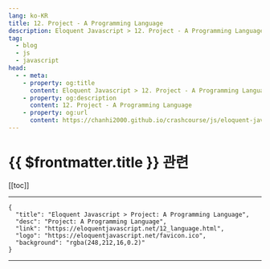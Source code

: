 ```yaml
---
lang: ko-KR
title: 12. Project - A Programming Language
description: Eloquent Javascript > 12. Project - A Programming Language
tag: 
  - blog
  - js
  - javascript
head:
  - - meta:
    - property: og:title
      content: Eloquent Javascript > 12. Project - A Programming Language
    - property: og:description
      content: 12. Project - A Programming Language
    - property: og:url
      content: https://chanhi2000.github.io/crashcourse/js/eloquent-javascript/12.html
---
```


# {{ $frontmatter.title }} 관련

[[toc]]

---

```component VPCard
{
  "title": "Eloquent Javascript > Project: A Programming Language",
  "desc": "Project: A Programming Language",
  "link": "https://eloquentjavascript.net/12_language.html",
  "logo": "https://eloquentjavascript.net/favicon.ico",
  "background": "rgba(248,212,16,0.2)"
}
```

---
